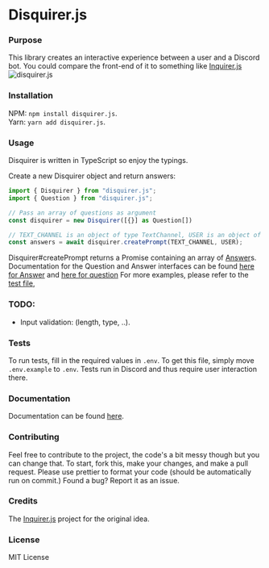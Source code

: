 # Disquirer.js

### Purpose
This library creates an interactive experience between a user and a Discord bot. 
You could compare the front-end of it to something like [Inquirer.js](https://github.com/SBoudrias/Inquirer.js/)
![disquirer.js](https://i.imgur.com/cKdPh9Q.gif)
### Installation
NPM: `npm install disquirer.js`.<br />
Yarn: `yarn add disquirer.js`.

### Usage
Disquirer is written in TypeScript so enjoy the typings.

Create a new Disquirer object and return answers:
```typescript
import { Disquirer } from "disquirer.js";
import { Question } from "disquirer.js";

// Pass an array of questions as argument
const disquirer = new Disquirer([{}] as Question[])

// TEXT_CHANNEL is an object of type TextChannel, USER is an object of type User from discord.js. 
const answers = await disquirer.createPrompt(TEXT_CHANNEL, USER);
```
Disquirer#createPrompt returns a Promise containing an array of [Answer](https://lapinolapidus.github.io/disquirer.js-docs/interfaces/_interfaces_answer_.answer.html)s.
Documentation for the Question and Answer interfaces can be found [here for Answer](https://lapinolapidus.github.io/disquirer.js-docs/interfaces/_interfaces_answer_.answer.html) and [here for question](https://lapinolapidus.github.io/disquirer.js-docs/interfaces/_interfaces_question_.question.html)
For more examples, please refer to the [test file](test/test.ts),
### TODO: 
- Input validation: (length, type, ..).

### Tests
To run tests, fill in the required values in `.env`. To get this file, simply move `.env.example` to `.env`. Tests run in Discord and thus require user interaction there.

### Documentation
Documentation can be found [here](https://lapinolapidus.github.io/disquirer.js-docs/index.html).

### Contributing
Feel free to contribute to the project, the code's a bit messy though but you can change that. To start, fork this, make your changes, and make a pull request.
Please use prettier to format your code (should be automatically run on commit.)
Found a bug? Report it as an issue.

### Credits
The [Inquirer.js](https://github.com/SBoudrias/Inquirer.js/) project for the original idea.

### License
MIT License